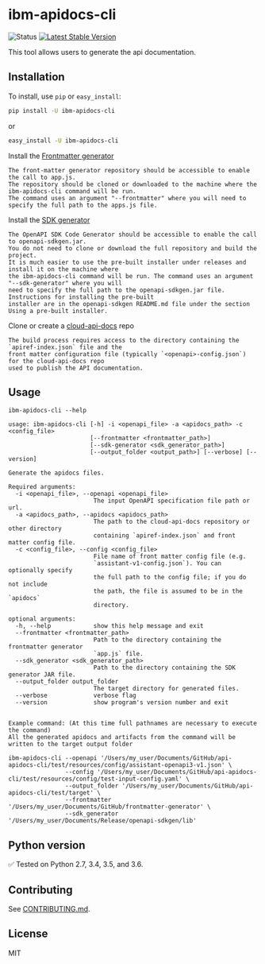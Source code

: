 ﻿# ibm-apidocs-cli
![Status](https://img.shields.io/badge/status-beta-yellow.svg)
[![Latest Stable Version](https://img.shields.io/pypi/v/ibm-apidocs-cli.svg)](https://pypi.python.org/pypi/ibm-apidocs-cli)

This tool allows users to generate the api documentation.

## Installation

To install, use `pip` or `easy_install`:

```bash
pip install -U ibm-apidocs-cli
```

or

```bash
easy_install -U ibm-apidocs-cli
```

Install the [Frontmatter generator](https://github.ibm.com/cloud-doc-build/frontmatter-generator)

```
The front-matter generator repository should be accessible to enable the call to app.js.
The repository should be cloned or downloaded to the machine where the ibm-apidocs-cli command will be run.
The command uses an argument "--frontmatter" where you will need to specify the full path to the apps.js file.
```

Install the [SDK generator](https://github.ibm.com/CloudEngineering/openapi-sdkgen/releases)

```
The OpenAPI SDK Code Generator should be accessible to enable the call to openapi-sdkgen.jar.
You do not need to clone or download the full repository and build the project.
It is much easier to use the pre-built installer under releases and install it on the machine where
the ibm-apidocs-cli command will be run. The command uses an argument "--sdk-generator" where you will
need to specify the full path to the openapi-sdkgen.jar file.  Instructions for installing the pre-built
installer are in the openapi-sdkgen README.md file under the section Using a pre-built installer.
```

Clone or create a [cloud-api-docs](https://github.ibm.com/cloud-api-docs) repo

```
The build process requires access to the directory containing the `apiref-index.json` file and the
front matter configuration file (typically `<openapi>-config.json`) for the cloud-api-docs repo
used to publish the API documentation.
```

## Usage

```none
ibm-apidocs-cli --help
```
```
usage: ibm-apidocs-cli [-h] -i <openapi_file> -a <apidocs_path> -c <config_file>
                       [--frontmatter <frontmatter_path>] 
                       [--sdk-generator <sdk_generator_path>] 
                       [--output_folder <output_path>] [--verbose] [--version]

Generate the apidocs files.

Required arguments:
  -i <openapi_file>, --openapi <openapi_file>
                        The input OpenAPI specification file path or url.
  -a <apidocs_path>, --apidocs <apidocs_path>
                        The path to the cloud-api-docs repository or other directory
                        containing `apiref-index.json` and front matter config file.
  -c <config_file>, --config <config_file>
                        File name of front matter config file (e.g.
                        `assistant-v1-config.json`). You can optionally specify
                        the full path to the config file; if you do not include
                        the path, the file is assumed to be in the `apidocs`
                        directory.

optional arguments:
  -h, --help            show this help message and exit
  --frontmatter <frontmatter_path>
                        Path to the directory containing the frontmatter generator
                        `app.js` file.
  --sdk_generator <sdk_generator_path>
                        Path to the directory containing the SDK generator JAR file.
  --output_folder output_folder
                        The target directory for generated files.
  --verbose             verbose flag
  --version             show program's version number and exit


```
```
Example command: (At this time full pathnames are necessary to execute the command)
All the generated apidocs and artifacts from the command will be written to the target output folder

ibm-apidocs-cli --openapi '/Users/my_user/Documents/GitHub/api-apidocs-cli/test/resources/config/assistant-openapi3-v1.json' \
                --config '/Users/my_user/Documents/GitHub/api-apidocs-cli/test/resources/config/test-input-config.yaml' \
                --output_folder '/Users/my_user/Documents/GitHub/api-apidocs-cli/test/target' \
                --frontmatter '/Users/my_user/Documents/GitHub/frontmatter-generator' \
                --sdk_generator '/Users/my_user/Documents/Release/openapi-sdkgen/lib'
```


## Python version

✅ Tested on Python 2.7, 3.4, 3.5, and 3.6.

## Contributing

See [CONTRIBUTING.md][CONTRIBUTING].

## License

MIT

[ibm_cloud]: https://cloud.ibm.com
[responses]: https://github.com/getsentry/responses
[requests]: http://docs.python-requests.org/en/latest/
[CONTRIBUTING]: ./CONTRIBUTING.md
